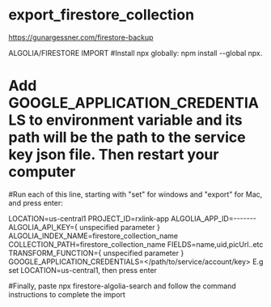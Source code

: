 # export_firestore_collection

https://gunargessner.com/firestore-backup


ALGOLIA/FIRESTORE IMPORT
#Install npx globally:
npm install --global npx.

# Add GOOGLE_APPLICATION_CREDENTIALS to environment variable and its path will be the path to the service key json file. Then restart your computer
#Run each of this line, starting with "set" for windows and "export" for Mac,  and press enter:

LOCATION=us-central1
  PROJECT_ID=rxlink-app
  ALGOLIA_APP_ID=-------
  ALGOLIA_API_KEY={ unspecified parameter }
  ALGOLIA_INDEX_NAME=firestore_collection_name
  COLLECTION_PATH=firestore_collection_name
  FIELDS=name,uid,picUrl..etc
  TRANSFORM_FUNCTION={ unspecified parameter }
  GOOGLE_APPLICATION_CREDENTIALS=</path/to/service/account/key>
  E.g set LOCATION=us-central1, then press enter
  
  #Finally, paste npx firestore-algolia-search and follow the command instructions to complete the import
